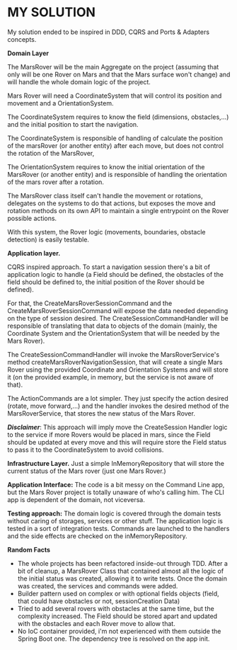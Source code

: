 # MY SOLUTION

My solution ended to be inspired in DDD, CQRS and Ports & Adapters concepts.

**Domain Layer**

The MarsRover will be the main Aggregate on the project (assuming that only will be one Rover on Mars and that the Mars surface won't change)
and will handle the whole domain logic of the project.

Mars Rover will need a CoordinateSystem that will control its position and movement and a OrientationSystem.

The CoordinateSystem requires to know the field (dimensions, obstacles,...) and the initial position to start the navigation. 

The CoordinateSystem is responsible of handling of calculate the position of the marsRover (or another entity) after each move, but does not control the rotation of the MarsRover,

The OrientationSystem requires to know the initial orientation of the MarsRover (or another entity) and is responsible of handling the orientation of the mars rover after a rotation.

The MarsRover class itself can't handle the movement or rotations, delegates on the systems to do that actions, but exposes the move and rotation methods on its own API to maintain a single entrypoint on the Rover possible actions.

With this system, the Rover logic (movements, boundaries, obstacle detection) is easily testable.

**Application layer.**

 CQRS inspired approach. To start a navigation session there's a bit of application logic to handle (a Field should be defined, the obstacles of the field should be defined to, the initial position of the Rover should be defined).
 
  For that, the CreateMarsRoverSessionCommand and the CreateMarsRoverSessionCommand will expose the data needed depending on the type of session desired. The CreateSessionCommandHandler will be responsible of translating that data to objects of the domain (mainly, the Coordinate System and the OrientationSystem that will be needed by the Mars Rover).

The CreateSessionCommandHandler will invoke the MarsRoverService's method createMarsRoverNavigationSession, that will create a single Mars Rover using the provided Coordinate and Orientation Systems and will store it (on the provided example, in memory, but the service is not aware of that).

The ActionCommands are a lot simpler. They just specify the action desired (rotate, move forward,...) and the handler invokes the desired method of the MarsRoverService, that stores the new status of the Mars Rover.

_**Disclaimer**_: This approach will imply move the CreateSession Handler logic to the service if more Rovers would be placed in mars, since the Field should be updated at every move and this will require store the Field status to pass it to the CoordinateSystem to avoid collisions.

**Infrastructure Layer.**
  Just a simple InMemoryRepository that will store the current status of the Mars rover (just one Mars Rover.)

**Application Interface:**
  The code is a bit messy on the Command Line app, but the Mars Rover project is totally unaware of who's calling him. The CLI app is dependent of the domain, not viceversa.

**Testing approach:**
The domain logic is covered through the domain tests without caring of storages, services or other stuff.
The application logic is tested in a sort of integration tests. Commands are launched to the handlers and the side effects are checked on the inMemoryRepository.

**Random Facts**
- The whole projects has been refactored inside-out through TDD. After a bit of cleanup, a MarsRover Class that contained almost all the logic of the initial status was created, allowing it to write tests. Once the domain was created, the services and commands were added.
- Builder pattern used on complex or with optional fields objects (field, that could have obstacles or not, sessionCreation Data)
- Tried to add several rovers with obstacles at the same time, but the complexity increased. The Field should be stored apart and updated with the obstacles and each Rover move to allow that.
- No IoC container provided, i'm not experienced with them outside the Spring Boot one. The dependency tree is resolved on the app init. 
